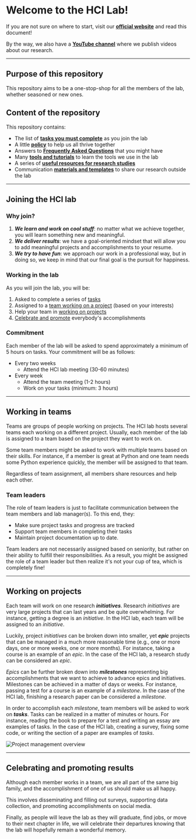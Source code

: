 # Welcome to the HCI Lab!

If you are not sure on where to start, visit our [**official website**](https://cprnhl.com/hcilab) and read this document!

By the way, we also have a [**YouTube channel**](https://www.youtube.com/@NKU-HCIlab) where we publish videos about our research.

---
## Purpose of this repository
This repository aims to be a one-stop-shop for all the members of the lab, whether seasoned or new ones.

## Content of the repository
This repository contains:
- The list of **[tasks you must complete](./tasks.md)** as you join the lab
- A little **[policy](./policy.md)** to help us all thrive together
- Answers to **[Frequently Asked Questions](./faq.md)** that you might have
- Many **[tools and tutorials](./tools-tutorials.md)** to learn the tools we use in the lab
- A series of **[useful resources for research studies](./resources/research_study.md)**
- Communication **[materials and templates](./communication.md)** to share our research outside the lab

---
## Joining the HCI lab

### Why join?
1. ***We learn and work on cool stuff***: no matter what we achieve together, you will learn something new and meaningful.
2. ***We deliver results***: we have a goal-oriented mindset that will allow you to add meaningful projects and accomplishments to your resume. 
3. ***We try to have fun***: we approach our work in a professional way, but in doing so, we keep in mind that our final goal is the pursuit for happiness.

### Working in the lab
As you will join the lab, you will be:
1. Asked to complete a series of [tasks](./tasks.md)
2. Assigned to a [team working on a project](#teamwork) (based on your interests)
3. Help your team in [working on projects](#working-on-projects)
4. [Celebrate and promote](#celebrating-accomplishments) everybody's accomplishments

### Commitment
Each member of the lab will be asked to spend approximately a minimum of 5 hours on tasks. Your commitment will be as follows:
- Every two weeks
  - Attend the HCI lab meeting (30-60 minutes) 
- Every week
  - Attend the team meeting (1-2 hours)
  - Work on your tasks (minimum: 3 hours)

---
## Working in teams
Teams are groups of people working on projects. The HCI lab hosts several teams each working on a different project. Usually, each member of the lab is assigned to a team based on the project they want to work on.

Some team members might be asked to work with multiple teams based on their skills. For instance, if a member is great at Python and one team needs some Python experience quickly, the member will be assigned to that team.

Regardless of team assignment, all members share resources and help each other.

### Team leaders
The role of team leaders is just to facilitate communication between the team members and lab manager(s). To this end, they:
- Make sure project tasks and progress are tracked
- Support team members in completing their tasks
- Maintain project documentation up to date.

Team leaders are not necessarily assigned based on seniority, but rather on their ability to fulfill their responsibilities. As a result, you might be assigned the role of a team leader but then realize it's not your cup of tea, which is completely fine!

---
## Working on projects
Each team will work on one research ***initiatives***. Research *initiatives* are very large projects that can last years and be quite overwhelming. For instance, getting a degree is an *initiative*. In the HCI lab, each team will be assigned to an *initiative*.

Luckily, project *initiatives* can be broken down into smaller, yet ***epic*** projects that can be managed in a much more reasonable time (e.g., one or more days, one or more weeks, one or more months). For instance, taking a course is an example of an *epic*. In the case of the HCI lab, a research study can be considered an *epic*.

*Epics* can be further broken down into ***milestones*** representing big accomplishments that we want to achieve to advance epics and initiatives. Milestones can be achieved in a matter of days or weeks. For instance, passing a test for a course is an example of a *milestone*. In the case of the HCI lab, finishing a research paper can be considered a *milestone*.

In order to accomplish each *milestone*, team members will be asked to work on ***tasks***. Tasks can be realized in a matter of minutes or hours. For instance, reading the book to prepare for a test and writing an essay are examples of tasks.  In the case of the HCI lab, creating a survey, fixing some code, or writing the section of a paper are examples of *tasks*.

![Project management overview](https://github.com/NKU-HCI-lab/resources-hci-lab/blob/main/assets/agile_overview.gif?raw=true)

---
## Celebrating and promoting results
Although each member works in a team, we are all part of the same big family, and the accomplishment of one of us should make us all happy.

This involves disseminating and filling out surveys, supporting data collection, and promoting accomplishments on social media.

Finally, as people will leave the lab as they will graduate, find jobs, or move to their next chapter in life, we will celebrate their departures knowing that the lab will hopefully remain a wonderful memory.
